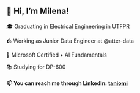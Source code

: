 ## 👋 Hi, I’m Milena!

🎓 Graduating in Electrical Engineering in UTFPR

🪨 Working as Junior Data Engineer at @atter-data

🏅 Microsoft Certified • AI Fundamentals

📚 Studying for DP-600

<!---
🗂️ [Portfolio](https://taniomi.github.io/portfolio/)
--->

#### 📫 You can reach me through LinkedIn: [taniomi](https://www.linkedin.com/in/taniomi/)

<!---
taniomi/taniomi is a ✨ special ✨ repository because its `README.md` (this file) appears on your GitHub profile.
You can click the Preview link to take a look at your changes.
--->

